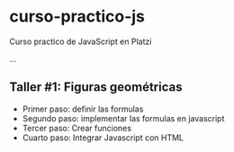 # curso-practico-js
Curso practico de JavaScript en Platzi

...

## Taller #1: Figuras geométricas

- Primer paso: definir las formulas
- Segundo paso: implementar las formulas en javascript
- Tercer paso: Crear funciones
- Cuarto paso: Integrar Javascript con HTML
